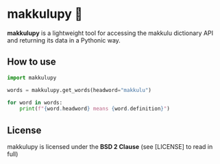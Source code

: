 # makkulupy 💬

**makkulupy** is a lightweight tool for accessing the makkulu dictionary API and returning its data in a Pythonic way.

## How to use
```python
import makkulupy

words = makkulupy.get_words(headword="makkulu")

for word in words:
    print(f"{word.headword} means {word.definition}")
```

## License
makkulupy is licensed under the **BSD 2 Clause** (see [LICENSE] to read in full)